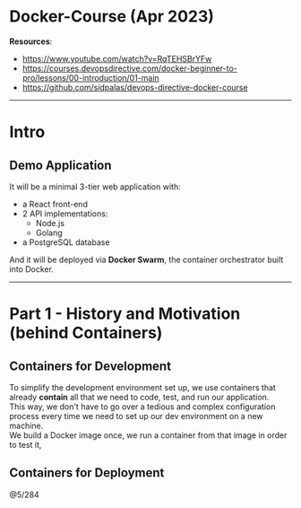 # Docker-Course (Apr 2023)

**Resources**:
- https://www.youtube.com/watch?v=RqTEHSBrYFw
- https://courses.devopsdirective.com/docker-beginner-to-pro/lessons/00-introduction/01-main
- https://github.com/sidpalas/devops-directive-docker-course

---

# Intro

## Demo Application

It will be a minimal 3-tier web application with:
- a React front-end
- 2 API implementations:
  - Node.js
  - Golang
- a PostgreSQL database

And it will be deployed via **Docker Swarm**, the container orchestrator built into Docker.  

---

# Part 1 - History and Motivation (behind Containers)

## Containers for Development

To simplify the development environment set up, we use containers that already **contain** all that we need to code, test, and run our application.  
This way, we don't have to go over a tedious and complex configuration process every time we need to set up our dev environment on a new machine.  
We build a Docker image once, we run a container from that image in order to test it, 

## Containers for Deployment





@5/284
